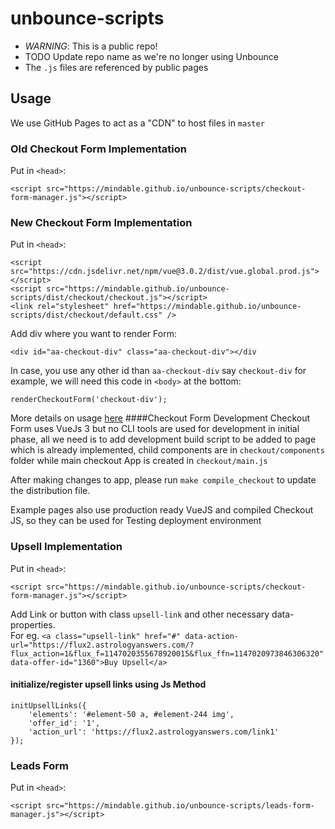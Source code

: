 # unbounce-scripts
- *WARNING*: This is a public repo!
- TODO Update repo name as we're no longer using Unbounce
- The `.js` files are referenced by public pages

## Usage
We use GitHub Pages to act as a "CDN" to host files in `master`

### Old Checkout Form Implementation
Put in `<head>`:
```
<script src="https://mindable.github.io/unbounce-scripts/checkout-form-manager.js"></script>
```

### New Checkout Form Implementation
Put in `<head>`:
```
<script src="https://cdn.jsdelivr.net/npm/vue@3.0.2/dist/vue.global.prod.js"></script>
<script src="https://mindable.github.io/unbounce-scripts/dist/checkout/checkout.js"></script>
<link rel="stylesheet" href="https://mindable.github.io/unbounce-scripts/dist/checkout/default.css" />
```
Add div where you want to render Form:
```
<div id="aa-checkout-div" class="aa-checkout-div"></div
```
In case, you use any other id than `aa-checkout-div` say `checkout-div` for example, we will need this code in `<body>` at the bottom:
```
renderCheckoutForm('checkout-div');
```
More details on usage [here](https://mindable.github.io/unbounce-scripts/checkout/usage/index.html)
####Checkout Form Development
Checkout Form uses VueJs 3 but no CLI tools are used for development in initial phase, all we need is to add development build script to be added to page which is already implemented, child components are in `checkout/components` folder while main checkout App is created in `checkout/main.js`  

After making changes to app, please run `make compile_checkout` to update the distribution file.  

Example pages also use production ready VueJS and compiled Checkout JS, so they can be used for Testing deployment environment 

### Upsell Implementation
Put in `<head>`:
```
<script src="https://mindable.github.io/unbounce-scripts/checkout-form-manager.js"></script>
```
Add Link or button with class `upsell-link` and other necessary data-properties.  
For eg. ```<a class="upsell-link"
href="#"
data-action-url="https://flux2.astrologyanswers.com/?flux_action=1&flux_f=1147020355678920015&flux_ffn=1147020973846306320"
data-offer-id="1360">Buy Upsell</a>```

#### initialize/register upsell links using Js Method
```
initUpsellLinks({
    'elements': '#element-50 a, #element-244 img',
    'offer_id': '1',
    'action_url': 'https://flux2.astrologyanswers.com/link1'
});
```

### Leads Form
Put in `<head>`:
```
<script src="https://mindable.github.io/unbounce-scripts/leads-form-manager.js"></script>
```

